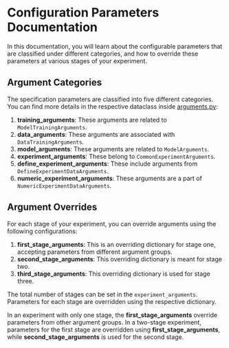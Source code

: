 # Configuration Parameters Documentation
In this documentation, you will learn about the configurable parameters that are classified under different categories, and how to override these parameters at various stages of your experiment.

## Argument Categories
The specification parameters are classified into five different categories. You can find more details in the respective dataclass inside [arguments.py](../utils/arguments.py):
1. **training_arguments**: These arguments are related to `ModelTrainingArguments`.
2. **data_arguments**: These arguments are associated with `DataTrainingArguments`.
3. **model_arguments**: These arguments are related to `ModelArguments`.
4. **experiment_arguments**: These belong to `CommonExperimentArguments`.
5. **define_experiment_arguments**: These include arguments from `DefineExperimentDataArguments`.
6. **numeric_experiment_arguments**: These arguments are a part of `NumericExperimentDataArguments`.

## Argument Overrides 
For each stage of your experiment, you can override arguments using the following configurations:
1. **first_stage_arguments**: This is an overriding dictionary for stage one, accepting parameters from different argument groups.
2. **second_stage_arguments**: This overriding dictionary is meant for stage two.
3. **third_stage_arguments**: This overriding dictionary is used for stage three.

The total number of stages can be set in the `experiment_arguments`. Parameters for each stage are overridden using the respective dictionary. 

In an experiment with only one stage, the **first_stage_arguments** override parameters from other argument groups. In a two-stage experiment, parameters for the first stage are overridden using **first_stage_arguments**, while **second_stage_arguments** is used for the second stage.